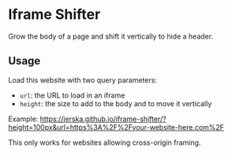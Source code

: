 # Iframe Shifter

Grow the body of a page and shift it vertically to hide a header.

## Usage

Load this website with two query parameters:
- `url`: the URL to load in an iframe
- `height`: the size to add to the body and to move it vertically

Example: https://jerska.github.io/iframe-shifter/?height=100px&url=https%3A%2F%2Fyour-website-here.com%2F

This only works for websites allowing cross-origin framing.
